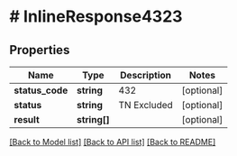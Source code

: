 # # InlineResponse4323

## Properties

Name | Type | Description | Notes
------------ | ------------- | ------------- | -------------
**status_code** | **string** | 432 | [optional]
**status** | **string** | TN Excluded | [optional]
**result** | **string[]** |  | [optional]

[[Back to Model list]](../../README.md#models) [[Back to API list]](../../README.md#endpoints) [[Back to README]](../../README.md)
